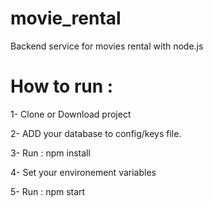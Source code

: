 # movie_rental
Backend service for movies rental with node.js


# How to run : 

1- Clone or Download project

2- ADD your database to config/keys file.

3- Run : npm install

4- Set your environement variables

5- Run : npm start
